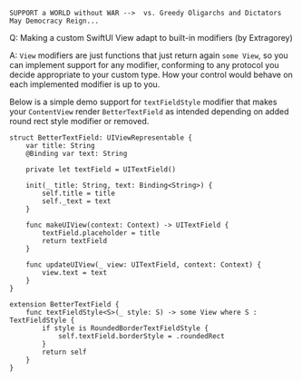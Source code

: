 ```
SUPPORT a WORLD without WAR -->  vs. Greedy Oligarchs and Dictators
May Democracy Reign... 
```

Q: Making a custom SwiftUI View adapt to built-in modifiers (by Extragorey)

A: `View` modifiers are just functions that just return again `some View`, so you can implement support for any modifier, conforming to any protocol you decide appropriate to your custom type. How your control would behave on each implemented modifier is up to you.

Below is a simple demo support for `textFieldStyle` modifier that makes your `ContentView` render `BetterTextField` as intended depending on added round rect style modifier or removed.


    struct BetterTextField: UIViewRepresentable {
        var title: String
        @Binding var text: String
    
        private let textField = UITextField()
    
        init(_ title: String, text: Binding<String>) {
            self.title = title
            self._text = text
        }
    
        func makeUIView(context: Context) -> UITextField {
            textField.placeholder = title
            return textField
        }
    
        func updateUIView(_ view: UITextField, context: Context) {
            view.text = text
        }
    }
    
    extension BetterTextField {
        func textFieldStyle<S>(_ style: S) -> some View where S : TextFieldStyle {
            if style is RoundedBorderTextFieldStyle {
                self.textField.borderStyle = .roundedRect
            }
            return self
        }
    }

